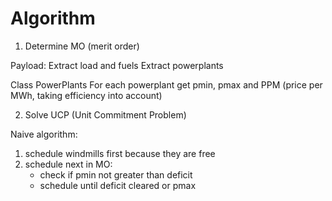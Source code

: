 # Algorithm

1. Determine MO (merit order)

Payload:
Extract load and fuels
Extract powerplants

Class PowerPlants
For each powerplant get pmin, pmax and PPM (price per MWh, taking efficiency into account)

2. Solve UCP (Unit Commitment Problem)

Naive algorithm:

1. schedule windmills first because they are free
2. schedule next in MO:
	* check if pmin not greater than deficit
	* schedule until deficit cleared or pmax


